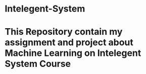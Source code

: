 # Intelegent-System

# This Repository contain my assignment and project about Machine Learning on Intelegent System Course
